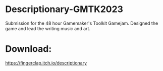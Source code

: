 # Descriptionary-GMTK2023
Submission for the 48 hour Gamemaker's Toolkit Gamejam.
Designed the game and lead the writing music and art.

# Download:
https://fingerclap.itch.io/descriptionary
